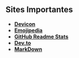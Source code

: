 ## Sites Importantes

- <a href="https://devicon.dev/">**Devicon**</a>
- <a href="https://emojipedia.org/">**Emojipedia**</a>
- <a href="https://github.com/anuraghazra/github-readme-stats/tree/master/themes">**GitHub Readme Stats**</a>
- <a href="https://dev.to/envoy_/150-badges-for-github-pnk">**Dev.to**</a>
- <a href="https://docs.pipz.com/central-de-ajuda/learning-center/guia-basico-de-markdown#open">**MarkDown**</a>

